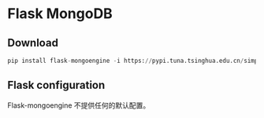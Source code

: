 # Flask MongoDB

## Download

```py
pip install flask-mongoengine -i https://pypi.tuna.tsinghua.edu.cn/simple
```

## Flask configuration

Flask-mongoengine 不提供任何的默认配置。